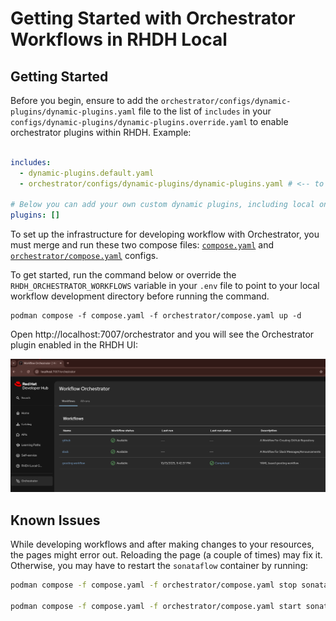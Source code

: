 # Getting Started with Orchestrator Workflows in RHDH Local

## Getting Started

Before you begin, ensure to add the `orchestrator/configs/dynamic-plugins/dynamic-plugins.yaml` file to the
list of `includes` in your `configs/dynamic-plugins/dynamic-plugins.override.yaml` to enable orchestrator plugins within RHDH.
Example:

```yaml

includes:
  - dynamic-plugins.default.yaml
  - orchestrator/configs/dynamic-plugins/dynamic-plugins.yaml # <-- to add to enable the Orchestrator plugins

# Below you can add your own custom dynamic plugins, including local ones.
plugins: []
```

To set up the infrastructure for developing workflow with Orchestrator, you must merge and run these two compose files:
[`compose.yaml`](../compose.yaml) and [`orchestrator/compose.yaml`](./compose.yaml) configs.

To get started, run the command below or override the `RHDH_ORCHESTRATOR_WORKFLOWS` variable in your `.env` file to
point to your local workflow development directory before running the command.

```shell
podman compose -f compose.yaml -f orchestrator/compose.yaml up -d
```

Open http://localhost:7007/orchestrator and you will see the Orchestrator plugin enabled in the RHDH UI:

![Orchestrator Preview](images/Orchestrator-home--preview.png)

## Known Issues

While developing workflows and after making changes to your resources, the pages might error out. Reloading the page (a couple of times) may fix it. Otherwise, you may have to restart the `sonataflow` container by running:

```bash
podman compose -f compose.yaml -f orchestrator/compose.yaml stop sonataflow

podman compose -f compose.yaml -f orchestrator/compose.yaml start sonataflow
```
